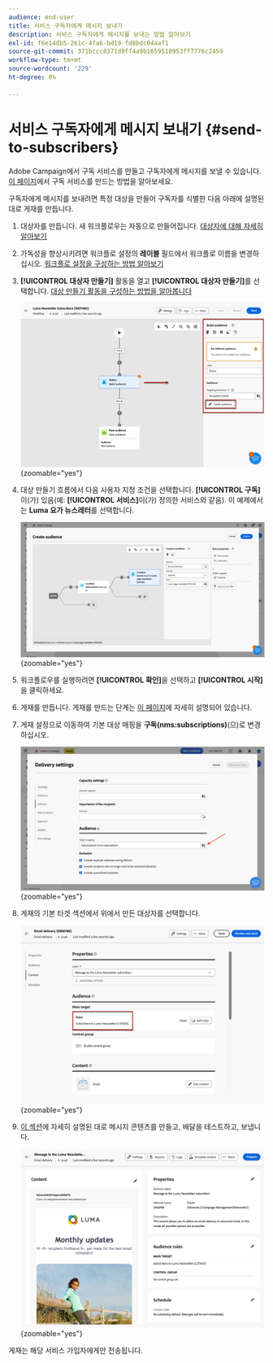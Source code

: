 ```yaml
---
audience: end-user
title: 서비스 구독자에게 메시지 보내기
description: 서비스 구독자에게 메시지를 보내는 방법 알아보기
exl-id: f6e14db5-261c-4fa6-bd19-fd8bdc04aaf1
source-git-commit: 371bccc8371d9ff4a9b1659510953ff7776c2459
workflow-type: tm+mt
source-wordcount: '229'
ht-degree: 0%

---
```


# 서비스 구독자에게 메시지 보내기 {#send-to-subscribers}

Adobe Campaign에서 구독 서비스를 만들고 구독자에게 메시지를 보낼 수 있습니다. [이 페이지](../audience//manage-services.md#create-service)에서 구독 서비스를 만드는 방법을 알아보세요.

구독자에게 메시지를 보내려면 특정 대상을 만들어 구독자를 식별한 다음 아래에 설명된 대로 게재를 만듭니다.

1. 대상자를 만듭니다. 새 워크플로우는 자동으로 만들어집니다. [대상자에 대해 자세히 알아보기](../audience/create-audience.md)

1. 가독성을 향상시키려면 워크플로 설정의 **레이블** 필드에서 워크플로 이름을 변경하십시오. [워크플로 설정을 구성하는 방법 알아보기](../workflows/workflow-settings.md)

1. **[!UICONTROL 대상자 만들기]** 활동을 열고 **[!UICONTROL 대상자 만들기]**&#x200B;를 선택합니다. [대상 만들기 활동을 구성하는 방법을 알아봅니다](../workflows/activities/build-audience.md)

   ![](assets/service-create-audience.png){zoomable="yes"}

1. 대상 만들기 흐름에서 다음 사용자 지정 조건을 선택합니다. **[!UICONTROL 구독]**&#x200B;이(가) 있음(예: **[!UICONTROL 서비스]**&#x200B;이(가) 정의한 서비스와 같음). 이 예제에서는 **Luma 요가 뉴스레터**&#x200B;를 선택합니다.

   ![](assets/service-audience-subscribers.png){zoomable="yes"}

1. 워크플로우를 실행하려면 **[!UICONTROL 확인]**&#x200B;을 선택하고 **[!UICONTROL 시작]**&#x200B;을 클릭하세요.

1. 게재를 만듭니다. 게재를 만드는 단계는 [이 페이지](../msg/gs-messages.md#create-delivery)에 자세히 설명되어 있습니다.
1. 게재 설정으로 이동하여 기본 대상 매핑을 **구독(nms:subscriptions)**(으)로 변경하십시오.

   ![](assets/service-delivery-change-mapping.png){zoomable="yes"}

1. 게재의 기본 타겟 섹션에서 위에서 만든 대상자를 선택합니다.

   ![](assets/service-delivery-targeting-subscribers.png){zoomable="yes"}

1. [이 섹션](../preview-test/preview-test.md)에 자세히 설명된 대로 메시지 콘텐츠를 만들고, 배달을 테스트하고, 보냅니다.

   ![](assets/service-delivery-ready.png){zoomable="yes"}

게재는 해당 서비스 가입자에게만 전송됩니다.
